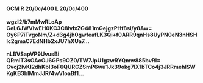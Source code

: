 #### GCM R 20/0c/400 L 20/0c/400
**wgzI2/b7mMwRLoAp**<br/>**GeL6JWVlwEH0KC3C8lvIxZG481mGejgzPHf8si/y8Aw=**<br/>**Oy6P7iTvgoNm/Z+d3g4jh0gwfeafLK3Qi+f0ARR9qnHs8UyPN0eN3nHSHlc2gmaC7EdNHb2xJU7hXUa7...**<br/><br/>
**nLBVSapVP9UvusBi**<br/>**QRmiT3sOAcOJ6GPs9OZ0/TW7JpU1gzwRYQmw885bvRI=**<br/>**Gvcj2lvKl2dhKbI3oF6QURCZSmP6wu1Jk39okg7lX1bTCo4j3JRRmehlSWKgKB3blMmJJR/4wVloaBf1...**
